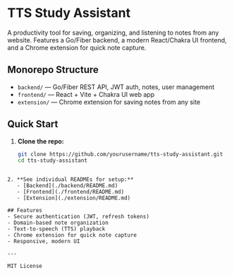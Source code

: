 # TTS Study Assistant

A productivity tool for saving, organizing, and listening to notes from any website. Features a Go/Fiber backend, a modern React/Chakra UI frontend, and a Chrome extension for quick note capture.

## Monorepo Structure

- `backend/` — Go/Fiber REST API, JWT auth, notes, user management
- `frontend/` — React + Vite + Chakra UI web app
- `extension/` — Chrome extension for saving notes from any site

## Quick Start

1. **Clone the repo:**
   ```sh
   git clone https://github.com/yourusername/tts-study-assistant.git
   cd tts-study-assistant
   ```

```

2. **See individual READMEs for setup:**
   - [Backend](./backend/README.md)
   - [Frontend](./frontend/README.md)
   - [Extension](./extension/README.md)

## Features
- Secure authentication (JWT, refresh tokens)
- Domain-based note organization
- Text-to-speech (TTS) playback
- Chrome extension for quick note capture
- Responsive, modern UI

---

MIT License
```
